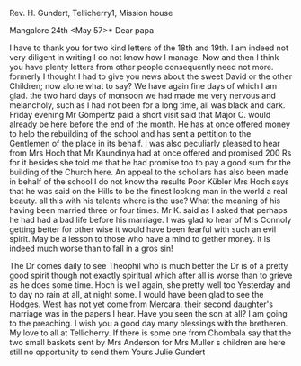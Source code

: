 Rev. H. Gundert, Tellicherry1, Mission house

 Mangalore 24th <May 57>*
Dear papa

I have to thank you for two kind letters of the 18th and 19th. I am indeed not very diligent in writing I do not know how I manage. Now and then I think you have plenty letters from other people consequently need not more. formerly I thought I had to give you news about the sweet David or the other Children; now alone what to say? We have again fine days of which I am glad. the two hard days of monsoon we had made me very nervous and melancholy, such as I had not been for a long time, all was black and dark. Friday evening Mr Gompertz paid a short visit said that Major C. would already be here before the end of the month. He has at once offered money to help the rebuilding of the school and has sent a pettition to the Gentlemen of the place in its behalf. I was also peculiarly pleased to hear from Mrs Hoch that Mr Kaundinya had at once offered and promised 200 Rs for it besides she told me that he had promise too to pay a good sum for the building of the Church here. An appeal to the schollars has also been made in behalf of the school I do not know the results Poor Kübler Mrs Hoch says that he was said on the Hills to be the finest looking man in the world a real beauty. all this with his talents where is the use? What the meaning of his having been married three or four times. Mr K. said as I asked that perhaps he had had a bad life before his marriage. I was glad to hear of Mrs Connoly getting better for other wise it would have been fearful with such an evil spirit. May be a lesson to those who have a mind to gether money. it is indeed much worse than to fall in a gros sin!

The Dr comes daily to see Theophil who is much better the Dr is of a pretty good spirit though not exactly spiritual which after all is worse than to grieve as he does some time. Hoch is well again, she pretty well too Yesterday and to day no rain at all, at night some. I would have been glad to see the Hodges. West has not yet come from Mercara. their second daughter's marriage was in the papers I hear. Have you seen the son at all? 
I am going to the preaching. I wish you a good day many blessings with the bretheren. My love to all at Tellicherry. If there is some one from Chombala say that the two small baskets sent by Mrs Anderson for Mrs Muller s children are here still no opportunity to send them
 Yours Julie Gundert

